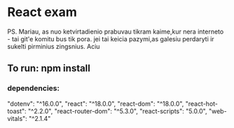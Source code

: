 # React exam

PS. Mariau, as nuo ketvirtadienio prabuvau tikram kaime,kur nera interneto - tai git'e komitu bus tik pora. jei tai keicia pazymi,as galesiu perdaryti ir sukelti pirminius zingsnius. Aciu

## To run: npm install

### dependencies:

"dotenv": "^16.0.0",
"react": "^18.0.0",
"react-dom": "^18.0.0",
"react-hot-toast": "^2.2.0",
"react-router-dom": "^5.3.0",
"react-scripts": "5.0.0",
"web-vitals": "^2.1.4"
